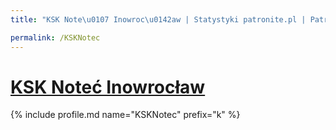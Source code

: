 ```yaml
---
title: "KSK Note\u0107 Inowroc\u0142aw | Statystyki patronite.pl | Patromierz"

permalink: /KSKNotec
---
```


# [KSK Noteć Inowrocław](https://patronite.pl/KSKNotec)

{% include profile.md name="KSKNotec" prefix="k" %}
